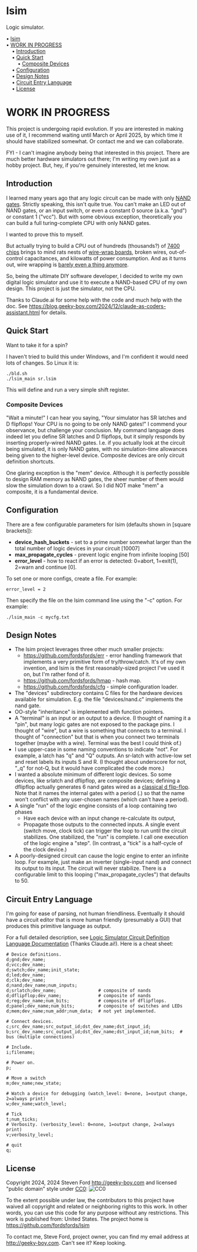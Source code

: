 # lsim
Logic simulator.

<!-- mdtoc-start -->
&bull; [lsim](#lsim)  
&bull; [WORK IN PROGRESS](#work-in-progress)  
&nbsp;&nbsp;&nbsp;&nbsp;&bull; [Introduction](#introduction)  
&nbsp;&nbsp;&nbsp;&nbsp;&bull; [Quick Start](#quick-start)  
&nbsp;&nbsp;&nbsp;&nbsp;&nbsp;&nbsp;&nbsp;&nbsp;&bull; [Composite Devices](#composite-devices)  
&nbsp;&nbsp;&nbsp;&nbsp;&bull; [Configuration](#configuration)  
&nbsp;&nbsp;&nbsp;&nbsp;&bull; [Design Notes](#design-notes)  
&nbsp;&nbsp;&nbsp;&nbsp;&bull; [Circuit Entry Language](#circuit-entry-language)  
&nbsp;&nbsp;&nbsp;&nbsp;&bull; [License](#license)  
<!-- TOC created by '../mdtoc/mdtoc.pl README.md' (see https://github.com/fordsfords/mdtoc) -->
<!-- mdtoc-end -->

# WORK IN PROGRESS

This project is undergoing rapid evolution.
If you are interested in making use of it,
I recommend waiting until March or April 2025,
by which time it should have stabilized somewhat.
Or contact me and we can collaborate.

FYI - I can't imagine anybody being that interested in this project.
There are much better hardware simulators out there;
I'm writing my own just as a hobby project.
But, hey, if you're genuinely interested, let me know.

## Introduction

I learned many years ago that any logic circuit can be made with only
[NAND gates](https://en.wikipedia.org/wiki/NAND_gate).
Strictly speaking, this isn't quite true.
You can't make an LED out of NAND gates, or an input switch,
or even a constant 0 source (a.k.a. "gnd") or constant 1 ("vcc").
But with some obvious exception, theoretically you can build a full
turing-complete CPU with only NAND gates.

I wanted to prove this to myself.

But actually trying to build a CPU out of hundreds (thousands?) of
[7400 chips](https://en.wikipedia.org/wiki/7400-series_integrated_circuits)
brings to mind rats nests of
[wire-wrap boards](https://www.edn.com/wp-content/uploads/contenteetimes-images-edn-tales-tales-wrapped-z80-computer-backplane-1977.png),
broken wires, out-of-control capacitances, and kilowatts of power consumption. 
And as it turns out, wire wrapping is
[barely even a thing anymore](https://www.reddit.com/r/electronics/comments/i2mqub/comment/g0apze8/).

So, being the ultimate DIY software developer,
I decided to write my own digital logic simulator and use it to execute a
NAND-based CPU of my own design. This project is just the simulator, not the CPU.

Thanks to Claude.ai for some help with the code and much help with the doc.
See https://blog.geeky-boy.com/2024/12/claude-as-coders-assistant.html for details.

## Quick Start

Want to take it for a spin?

I haven't tried to build this under Windows, and I'm confident it would need
lots of changes.
So Linux it is:

```
./bld.sh
./lsim_main sr.lsim
```

This will define and run a very simple shift register.

### Composite Devices

"Wait a minute!" I can hear you saying, "Your simulator has SR latches and D flipflops!
Your CPU is no going to be only NAND gates!"
I commend your observance, but challenge your conclusion.
My command language does indeed let you define SR latches and D flipflops,
but it simply responds by inserting properly-wired NAND gates.
I.e. if you actually look at the circuit being simulated, it is only NAND gates,
with no simulation-time allowances being given to the higher-level device.
Composite devices are only circuit definition shortcuts.

One glaring exception is the "mem" device.
Although it is perfectly possible to design RAM memory as NAND gates,
the sheer number of them would slow the simulation down to a crawl.
So I did NOT make "mem" a composite, it is a fundamental device.

## Configuration

There are a few configurable parameters for lsim (defaults shown in [square brackets]):
  * **device_hash_buckets** - set to a prime number somewhat larger than the
  total number of logic devices in your circuit [10007]
  * **max_propagate_cycles** - prevent logic engine from infinite looping [50]
  * **error_level** - how to react if an error is detected: 0=abort, 1=exit(1),
  2=warn and continue [0].

To set one or more configs, create a file. For example:
```
error_level = 2
```

Then specify the file on the lsim command line using the "-c" option. For example:
```
./lsim_main -c mycfg.txt
```

## Design Notes

* The lsim project leverages three other much smaller projects:
  * https://github.com/fordsfords/err - error handling framework that
    implements a very primitive form of try/throw/catch.
    It's of my own invention, and lsim is the first reasonably-sized project I've
    used it on, but I'm rather fond of it.
  * https://github.com/fordsfords/hmap - hash map.
  * https://github.com/fordsfords/cfg - simple configuration loader.
* The "devices" subdirectory contains C files for the hardware devices available
  for simulation. E.g. the file "devices/nand.c" implements the nand gate.
* OO-style "inheritance" is implemented with function pointers.
* A "terminal" is an input or an output to a device.
(I thought of naming it a "pin", but many logic gates are not exposed
to the package pins. I thought of "wire", but a wire is something that connects
to a terminal. I thought of "connection" but that is when you connect two
terminals together (maybe with a wire). Terminal was the best I could think of.)
* I use upper-case in some naming conventions to indicate "not".
For example, a latch has "q" and "Q" outputs.
An sr-latch with active-low set and reset labels its inputs S and R.
(I thought about underscore for not, "_q" for not-Q, but it would have
complicated the code more.)
* I wanted a absolute minimum of different logic devices.
So some devices, like srlatch and dflipflop, are composite devices;
defining a dflipflop actually generates 6 nand gates wired as a
[classical d flip-flop](https://en.wikipedia.org/wiki/Flip-flop_(electronics)#Classical_positive-edge-triggered_D_flip-flop).
Note that it names the internal gates with a period (.) so that the name won't
conflict with any user-chosen names (which can't have a period).
* A single "run" of the logic engine consists of a loop containing two phases
  * Have each device with an input change re-calculate its output,
  * Propagate those outputs to the connected inputs.
  A single event (switch move, clock tick) can trigger the loop to run
until the circuit stabilizes.
One stabilized, the "run" is complete.
I call one execution of the logic engine a "step".
(In contrast, a "tick" is a half-cycle of the clock device.)
* A poorly-designed circuit can cause the logic engine to enter an
infinite loop.
For example, just make an inverter (single-input nand) and connect its
output to its input.
The circuit will never stabilize.
There is a configurable limit to this looping ("max_propagate_cycles")
that defaults to 50.

## Circuit Entry Language

I'm going for ease of parsing, not human friendliness.
Eventually it should have a circuit editor that is more human
friendly (presumably a GUI) that produces this primitive language as output.

For a full detailed description,
see [Logic Simulator Circuit Definition Language Documentation](circuit-language-docs.md) (Thanks Claude.ai!).
Here is a cheat sheet:

````
# Device definitions.
d;gnd;dev_name;
d;vcc;dev_name;
d;swtch;dev_name;init_state;
d;led;dev_name;
d;clk;dev_name;
d;nand;dev_name;num_inputs;
d;srlatch;dev_name;                # composite of nands
d;dflipflop;dev_name;              # composite of nands
d;reg;dev_name;num_bits;           # composite of dflipflops.
d;panel;dev_name;num_bits;         # composite of switches and LEDs
d;mem;dev_name;num_addr;num_data;  # not yet implemented.

# Connect devices.
c;src_dev_name;src_output_id;dst_dev_name;dst_input_id;
b;src_dev_name;src_output_id;dst_dev_name;dst_input_id;num_bits;  # bus (multiple connections)

# Include.
i;filename;

# Power on.
p;

# Move a switch
m;dev_name;new_state;

# Watch a device for debugging (watch_level: 0=none, 1=output change, 2=always print)
w;dev_name;watch_level;

# Tick
t;num_ticks;
# Verbosity. (verbosity_level: 0=none, 1=output change, 2=always print)
v;verbosity_level;

# quit
q;
````

## License

Copyright 2024, 2024 Steven Ford http://geeky-boy.com and licensed
"public domain" style under
[CC0](http://creativecommons.org/publicdomain/zero/1.0/): 
![CC0](https://licensebuttons.net/p/zero/1.0/88x31.png "CC0")

To the extent possible under law, the contributors to this project have
waived all copyright and related or neighboring rights to this work.
In other words, you can use this code for any purpose without any
restrictions.  This work is published from: United States.  The project home
is https://github.com/fordsfords/lsim

To contact me, Steve Ford, project owner, you can find my email address
at http://geeky-boy.com.  Can't see it?  Keep looking.
